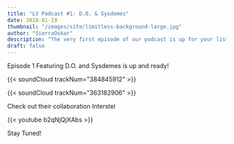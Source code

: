 ```yaml
---
title: "LV Podcast #1: D.O. & Sysdemes"
date: 2018-01-19
thumbnail: "/images/site/limitless-background-large.jpg"
author: "SierraOskar"
description: "The very first episode of our podcast is up for your listening pleasure... Featuring a discussion with up-and-coming producers D.O. and Sysdemes about their first collaboration 'Interstel'"
draft: false
---
```

Episode 1 Featuring D.O. and Sysdemes is up and ready!

{{< soundCloud trackNum="384845912" >}}

{{< soundCloud trackNum="363182906" >}}

Check out their collaboration Interstel

{{< youtube b2qNjQjXAbs >}}

Stay Tuned!
